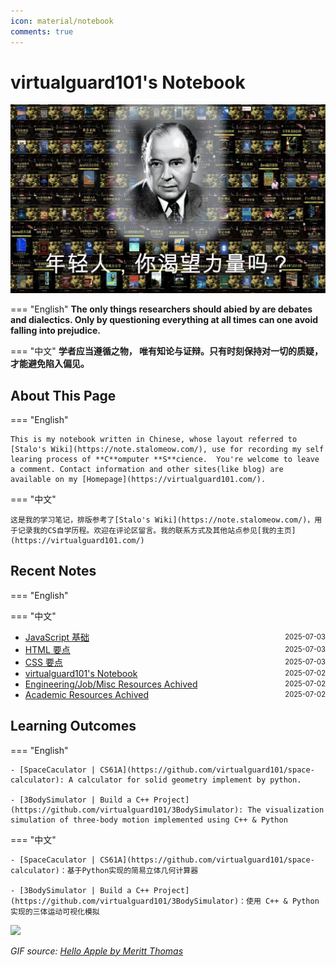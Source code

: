 ```yaml
---
icon: material/notebook
comments: true
---
```


# virtualguard101's Notebook

![](../assets/images/index-power.jpg)

=== "English"
    **The only things researchers should abied by are debates and dialectics. Only by questioning everything at all times can one avoid falling into prejudice.**  

=== "中文"
    **学者应当遵循之物， 唯有知论与证辩。只有时刻保持对一切的质疑，才能避免陷入偏见。**

## About This Page 

=== "English"

    This is my notebook written in Chinese, whose layout referred to [Stalo's Wiki](https://note.stalomeow.com/), use for recording my self learing process of **C**omputer **S**cience.  You're welcome to leave a comment. Contact information and other sites(like blog) are available on my [Homepage](https://virtualguard101.com/).

=== "中文"

    这是我的学习笔记，排版参考了[Stalo's Wiki](https://note.stalomeow.com/)，用于记录我的CS自学历程。欢迎在评论区留言。我的联系方式及其他站点参见[我的主页](https://virtualguard101.com/)


## Recent Notes 

=== "English"

=== "中文"

<!-- recent_notes_start -->
<ul>
<li><div style="display:flex; justify-content:space-between; align-items:center;"><a href="web-dev/javascript/js/">JavaScript 基础</a><span style="font-size:0.8em;">2025-07-03</span></div></li>
<li><div style="display:flex; justify-content:space-between; align-items:center;"><a href="web-dev/html/">HTML 要点</a><span style="font-size:0.8em;">2025-07-03</span></div></li>
<li><div style="display:flex; justify-content:space-between; align-items:center;"><a href="web-dev/css/">CSS 要点</a><span style="font-size:0.8em;">2025-07-03</span></div></li>
<li><div style="display:flex; justify-content:space-between; align-items:center;"><a href="index/">virtualguard101's Notebook</a><span style="font-size:0.8em;">2025-07-02</span></div></li>
<li><div style="display:flex; justify-content:space-between; align-items:center;"><a href="Misc/resources/engineering/">Engineering/Job/Misc Resources Achived</a><span style="font-size:0.8em;">2025-07-02</span></div></li>
<li><div style="display:flex; justify-content:space-between; align-items:center;"><a href="Misc/resources/academic/">Academic Resources Achived</a><span style="font-size:0.8em;">2025-07-02</span></div></li>
</ul>
<!-- recent_notes_end -->


## Learning Outcomes

=== "English"

    - [SpaceCaculator | CS61A](https://github.com/virtualguard101/space-calculator): A calculator for solid geometry implement by python.

    - [3BodySimulator | Build a C++ Project](https://github.com/virtualguard101/3BodySimulator): The visualization simulation of three-body motion implemented using C++ & Python

=== "中文"

    - [SpaceCaculator | CS61A](https://github.com/virtualguard101/space-calculator)：基于Python实现的简易立体几何计算器

    - [3BodySimulator | Build a C++ Project](https://github.com/virtualguard101/3BodySimulator)：使用 C++ & Python 实现的三体运动可视化模拟


![](https://butterblock233.github.io/posts/images/Hello.gif)

*GIF source: [Hello Apple by Meritt Thomas](https://dribbble.com/shots/17347386-Hello-Apple)*
